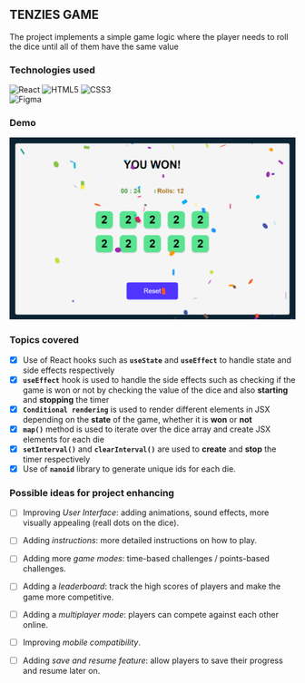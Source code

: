 ## TENZIES GAME
The project implements a simple game logic where the player needs to roll the dice until all of them have the same value

### Technologies used

 ![React](https://img.shields.io/badge/react-%2320232a.svg?style=for-the-badge&logo=react&logoColor=%2361DAFB) ![HTML5](https://img.shields.io/badge/html5-%23E34F26.svg?style=for-the-badge&logo=html5&logoColor=white) ![CSS3](https://img.shields.io/badge/css3-%231572B6.svg?style=for-the-badge&logo=css3&logoColor=white) 
 <br>
 ![Figma](https://img.shields.io/badge/figma-%23F24E1E.svg?style=for-the-badge&logo=figma&logoColor=white)

### Demo
<img src="https://github.com/suongfiori/tenzies/blob/master/images/tenzies.png">

### Topics covered

- [x] Use of React hooks such as **`useState`** and **`useEffect`** to handle state and side effects respectively
- [x] **`useEffect`** hook is used to handle the side effects such as checking if the game is won or not by checking the value of the dice and also **starting** and **stopping** the timer
- [x] **`Conditional rendering`** is used to render different elements in JSX depending on the **state** of the game, whether it is **won** or **not**
- [x] **`map()`** method is used to iterate over the dice array and create JSX elements for each die
- [x] **`setInterval()`** and **`clearInterval()`** are used to **create** and **stop** the timer respectively
- [x] Use of **`nanoid`** library to generate unique ids for each die.

### Possible ideas for project enhancing

- [ ] Improving *User Interface*: adding animations, sound effects, more visually appealing (reall dots on the dice).
- [ ] Adding *instructions*: more detailed instructions on how to play.
- [ ] Adding more *game modes*: time-based challenges / points-based challenges.
- [ ] Adding a *leaderboard*: track the high scores of players and make the game more competitive.
- [ ] Adding a *multiplayer mode*: players can compete against each other online.
- [ ] Improving *mobile compatibility*.
- [ ] Adding *save and resume feature*: allow players to save their progress and resume later on.



